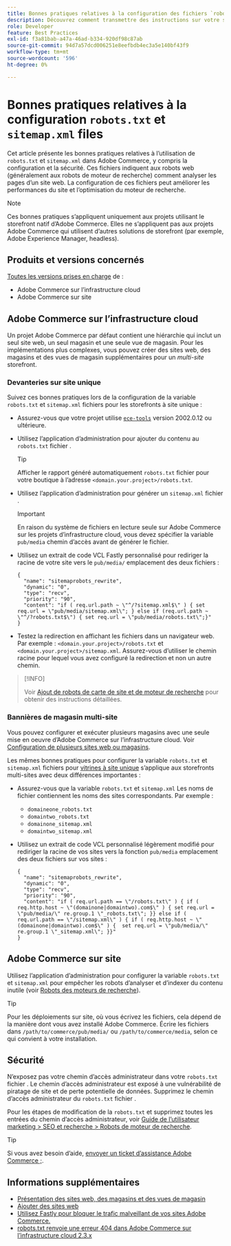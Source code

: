```yaml
---
title: Bonnes pratiques relatives à la configuration des fichiers `robots.txt` et `sitemap.xml`
description: Découvrez comment transmettre des instructions sur votre site Adobe Commerce aux moteurs de recherche web.
role: Developer
feature: Best Practices
exl-id: f3a81bab-a47a-46ad-b334-920df98c87ab
source-git-commit: 94d7a57dcd006251e8eefbdb4ec3a5e140bf43f9
workflow-type: tm+mt
source-wordcount: '596'
ht-degree: 0%

---
```


# Bonnes pratiques relatives à la configuration `robots.txt` et `sitemap.xml` files

Cet article présente les bonnes pratiques relatives à l’utilisation de `robots.txt` et `sitemap.xml` dans Adobe Commerce, y compris la configuration et la sécurité. Ces fichiers indiquent aux robots web (généralement aux robots de moteur de recherche) comment analyser les pages d’un site web. La configuration de ces fichiers peut améliorer les performances du site et l’optimisation du moteur de recherche.

>[!NOTE]
>
>Ces bonnes pratiques s’appliquent uniquement aux projets utilisant le storefront natif d’Adobe Commerce. Elles ne s’appliquent pas aux projets Adobe Commerce qui utilisent d’autres solutions de storefront (par exemple, Adobe Experience Manager, headless).

## Produits et versions concernés

[Toutes les versions prises en charge](../../../release/versions.md) de :

- Adobe Commerce sur l’infrastructure cloud
- Adobe Commerce sur site

## Adobe Commerce sur l’infrastructure cloud

Un projet Adobe Commerce par défaut contient une hiérarchie qui inclut un seul site web, un seul magasin et une seule vue de magasin. Pour les implémentations plus complexes, vous pouvez créer des sites web, des magasins et des vues de magasin supplémentaires pour un _multi-site_ storefront.

### Devanteries sur site unique

Suivez ces bonnes pratiques lors de la configuration de la variable `robots.txt` et `sitemap.xml` fichiers pour les storefronts à site unique :

- Assurez-vous que votre projet utilise [`ece-tools`](https://devdocs.magento.com/cloud/release-notes/ece-release-notes.html) version 2002.0.12 ou ultérieure.
- Utilisez l’application d’administration pour ajouter du contenu au `robots.txt` fichier .

  >[!TIP]
  >
  >Afficher le rapport généré automatiquement `robots.txt` fichier pour votre boutique à l’adresse `<domain.your.project>/robots.txt`.

- Utilisez l’application d’administration pour générer un `sitemap.xml` fichier .

  >[!IMPORTANT]
  >
  >En raison du système de fichiers en lecture seule sur Adobe Commerce sur les projets d’infrastructure cloud, vous devez spécifier la variable `pub/media` chemin d’accès avant de générer le fichier.

- Utilisez un extrait de code VCL Fastly personnalisé pour rediriger la racine de votre site vers le `pub/media/` emplacement des deux fichiers :

  ```vcl
  {
    "name": "sitemaprobots_rewrite",
    "dynamic": "0",
    "type": "recv",
    "priority": "90",
    "content": "if ( req.url.path ~ \"^/?sitemap.xml$\" ) { set req.url = \"pub/media/sitemap.xml\"; } else if (req.url.path ~ \"^/?robots.txt$\") { set req.url = \"pub/media/robots.txt\";}"
  }
  ```

- Testez la redirection en affichant les fichiers dans un navigateur web. Par exemple : `<domain.your.project>/robots.txt` et `<domain.your.project>/sitemap.xml`. Assurez-vous d’utiliser le chemin racine pour lequel vous avez configuré la redirection et non un autre chemin.

>[!INFO]
>
>Voir [Ajout de robots de carte de site et de moteur de recherche](https://devdocs.magento.com/cloud/trouble/robots-sitemap.html) pour obtenir des instructions détaillées.


### Bannières de magasin multi-site

Vous pouvez configurer et exécuter plusieurs magasins avec une seule mise en oeuvre d’Adobe Commerce sur l’infrastructure cloud. Voir [Configuration de plusieurs sites web ou magasins](https://devdocs.magento.com/cloud/project/project-multi-sites.html).

Les mêmes bonnes pratiques pour configurer la variable `robots.txt` et `sitemap.xml` fichiers pour [vitrines à site unique](#single-site-storefronts) s’applique aux storefronts multi-sites avec deux différences importantes :

- Assurez-vous que la variable `robots.txt` et `sitemap.xml` Les noms de fichier contiennent les noms des sites correspondants. Par exemple :
   - `domaineone_robots.txt`
   - `domaintwo_robots.txt`
   - `domainone_sitemap.xml`
   - `domaintwo_sitemap.xml`

- Utilisez un extrait de code VCL personnalisé légèrement modifié pour rediriger la racine de vos sites vers la fonction `pub/media` emplacement des deux fichiers sur vos sites :

  ```vcl
  {
    "name": "sitemaprobots_rewrite",
    "dynamic": "0",
    "type": "recv",
    "priority": "90",
    "content": "if ( req.url.path == \"/robots.txt\" ) { if ( req.http.host ~ \"(domainone|domaintwo).com$\" ) { set req.url = \"pub/media/\" re.group.1 \"_robots.txt\"; }} else if ( req.url.path == \"/sitemap.xml\" ) { if ( req.http.host ~ \"(domainone|domaintwo).com$\" ) {  set req.url = \"pub/media/\" re.group.1 \"_sitemap.xml\"; }}"
  }
  ```

## Adobe Commerce sur site

Utilisez l’application d’administration pour configurer la variable `robots.txt` et `sitemap.xml` pour empêcher les robots d’analyser et d’indexer du contenu inutile (voir [Robots des moteurs de recherche](https://experienceleague.adobe.com/docs/commerce-admin/marketing/seo/seo-overview.html#search-engine-robots)).

>[!TIP]
>
>Pour les déploiements sur site, où vous écrivez les fichiers, cela dépend de la manière dont vous avez installé Adobe Commerce. Écrire les fichiers dans `/path/to/commerce/pub/media/` ou `/path/to/commerce/media`, selon ce qui convient à votre installation.

## Sécurité

N’exposez pas votre chemin d’accès administrateur dans votre `robots.txt` fichier . Le chemin d’accès administrateur est exposé à une vulnérabilité de piratage de site et de perte potentielle de données. Supprimez le chemin d’accès administrateur du `robots.txt` fichier .

Pour les étapes de modification de la `robots.txt` et supprimez toutes les entrées du chemin d’accès administrateur, voir [Guide de l’utilisateur marketing > SEO et recherche > Robots de moteur de recherche](https://experienceleague.adobe.com/docs/commerce-admin/marketing/seo/seo-overview.html#search-engine-robots).

>[!TIP]
>
>Si vous avez besoin d’aide, [envoyer un ticket d’assistance Adobe Commerce ;](https://experienceleague.adobe.com/docs/commerce-knowledge-base/kb/help-center-guide/magento-help-center-user-guide.html#submit-ticket).

## Informations supplémentaires

- [Présentation des sites web, des magasins et des vues de magasin](https://devdocs.magento.com/cloud/configure/configure-best-practices.html#sites)
- [Ajouter des sites web](https://docs.magento.com/user-guide/stores/stores-all-create-website.html)
- [Utilisez Fastly pour bloquer le trafic malveillant de vos sites Adobe Commerce.](https://devdocs.magento.com/cloud/cdn/fastly-vcl-blocking.html)
- [robots.txt renvoie une erreur 404 dans Adobe Commerce sur l’infrastructure cloud 2.3.x](https://experienceleague.adobe.com/docs/commerce-knowledge-base/kb/troubleshooting/miscellaneous/robots.txt-gives-404-error-magento-commerce-cloud-2.3.x.html)
